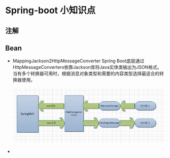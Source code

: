 # Spring-boot 小知识点 #

## 注解 ##


## Bean ##
+ MappingJackson2HttpMessageConverter
  Spring Boot底层通过HttpMessageConverters依靠Jackson库将Java实体类输出为JSON格式。当有多个转换器可用时，根据消息对象类型和需要的内容类型选择最适合的转换器使用。  

  ![avatar](/imgs/MessageConverter.png)

+ 